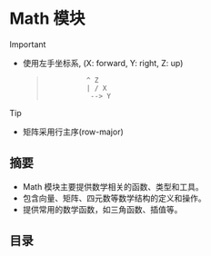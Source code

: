 ﻿# Math 模块

> [!Important]
>
> - 使用左手坐标系, (X: forward, Y: right, Z: up)
>
>   >               ^ Z
>   >               | / X
>   >                --> Y
>   >

> [!Tip]
>
> - 矩阵采用行主序(row-major)

## 摘要

- Math 模块主要提供数学相关的函数、类型和工具。
- 包含向量、矩阵、四元数等数学结构的定义和操作。
- 提供常用的数学函数，如三角函数、插值等。

## 目录
